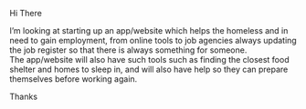 Hi There 

I’m looking at starting up an app/website which helps the homeless and in need to gain employment, from online tools to job agencies always updating the job register so that there is always something for someone.  
The app/website will also have such tools such as finding the closest food shelter and homes to sleep in, and will also have help so they can prepare themselves before working again.

Thanks 
